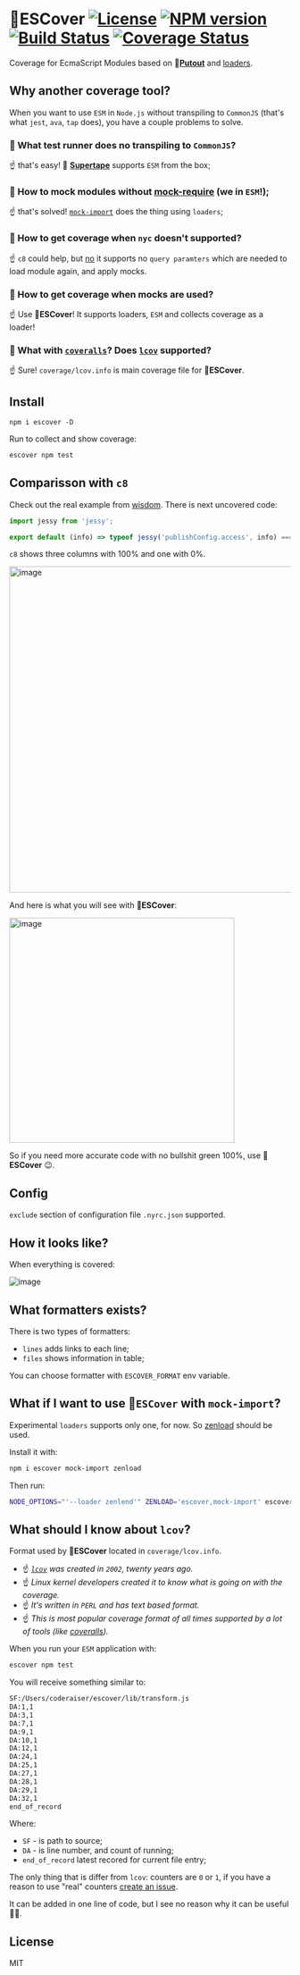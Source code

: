 # 🎩ESCover [![License][LicenseIMGURL]][LicenseURL] [![NPM version][NPMIMGURL]][NPMURL] [![Build Status][BuildStatusIMGURL]][BuildStatusURL] [![Coverage Status][CoverageIMGURL]][CoverageURL]

[NPMIMGURL]: https://img.shields.io/npm/v/escover.svg?style=flat
[BuildStatusURL]: https://github.com/coderaiser/escover/actions?query=workflow%3A%22Node+CI%22 "Build Status"
[BuildStatusIMGURL]: https://github.com/coderaiser/escover/workflows/Node%20CI/badge.svg
[LicenseIMGURL]: https://img.shields.io/badge/license-MIT-317BF9.svg?style=flat
[NPMURL]: https://npmjs.org/package/escover "npm"
[LicenseURL]: https://tldrlegal.com/license/mit-license "MIT License"
[CoverageURL]: https://coveralls.io/github/coderaiser/escover?branch=master
[CoverageIMGURL]: https://coveralls.io/repos/coderaiser/escover/badge.svg?branch=master&service=github

Coverage for EcmaScript Modules based on 🐊[**Putout**](https://github.com/coderaiser/putout) and [loaders](https://nodejs.org/dist/latest-v16.x/docs/api/esm.html#loaders).

## Why another coverage tool?

When you want to use `ESM` in `Node.js` without transpiling to `CommonJS` (that's what `jest`, `ava`, `tap` does),
you have a couple problems to solve.

### 🤷‍ What test runner does no transpiling to `CommonJS`?

☝️ that's easy! 📼 [**Supertape**](https://github.com/coderaiser/supertape) supports `ESM` from the box;

### 🤷‍  How to mock modules without [mock-require](https://github.com/boblauer/mock-require) (we in `ESM`!);

☝️ that's solved! [`mock-import`](https://github.com/coderaiser/mock-import) does the thing using `loaders`;

### 🤷‍ How to get coverage when `nyc` doesn't supported?

☝️ `c8` could help, but [no](https://github.com/coderaiser/c8-reproduce) it supports no `query paramters`
which are needed to load module again, and apply mocks.

### 🤷‍  How to get coverage when mocks are used?

☝️ Use 🎩**ESCover**! It supports loaders, `ESM` and collects coverage as a loader!

### 🤷‍  What with [`coveralls`](https://coveralls.io/)? Does [`lcov`](https://github.com/StevenLooman/mocha-lcov-reporter) supported?

☝️ Sure! `coverage/lcov.info` is main coverage file for 🎩**ESCover**.

## Install

```
npm i escover -D
```

Run to collect and show coverage:

```sh
escover npm test
```


## Comparisson with `c8`

Check out the real example from [wisdom](https://github.com/coderaiser/wisdom). There is next uncovered code:

```js
import jessy from 'jessy';

export default (info) => typeof jessy('publishConfig.access', info) === 'undefined';
```

`c8` shows three columns with 100% and one with 0%.

<img width="584" alt="image" src="https://user-images.githubusercontent.com/1573141/169064257-579d6770-095e-475b-a7bc-8275849c8dc2.png">

And here is what you will see with 🎩**ESCover**:

<img width="403" alt="image" src="https://user-images.githubusercontent.com/1573141/169064550-62aa2398-b370-496f-8c8b-418d0d2d6004.png">

So if you need more accurate code with no bullshit green 100%, use 🎩**ESCover** 😉.


## Config

`exclude` section of configuration file `.nyrc.json` supported.

## How it looks like?

When everything is covered:

![image](https://user-images.githubusercontent.com/1573141/149822261-ff9bc3b4-6ee4-452c-9ada-3cc922b630ec.png)

## What formatters exists?

There is two types of formatters:

- `lines` adds links to each line;
- `files` shows information in table;

You can choose formatter with `ESCOVER_FORMAT` env variable.

## What if I want to use 🎩`ESCover` with `mock-import`?

Experimental `loaders` supports only one, for now. So [zenload](https://github.com/coderaiser/zenload) should be used.

Install it with:

```sh
npm i escover mock-import zenload
```

Then run:

```sh
NODE_OPTIONS="'--loader zenlend'" ZENLOAD='escover,mock-import' escover npm test
```

## What should I know about `lcov`?

Format used by 🎩**ESCover** located in `coverage/lcov.info`.

- ☝️ *[`lcov`](https://github.com/linux-test-project/lcov) was created in `2002`, twenty years ago.*
- ☝️ *Linux kernel developers created it to know what is going on with the coverage.*
- ☝️ *It's written in `PERL` and has text based format.*
- ☝️ *This is most popular coverage format of all times supported by a lot of tools (like [coveralls](https://coveralls.io)).*

When you run your `ESM` application with:

```sh
escover npm test
```

You will receive something similar to:

```sh
SF:/Users/coderaiser/escover/lib/transform.js
DA:1,1
DA:3,1
DA:7,1
DA:9,1
DA:10,1
DA:12,1
DA:24,1
DA:25,1
DA:27,1
DA:28,1
DA:29,1
DA:32,1
end_of_record
```

Where:

- `SF` - is path to source;
- `DA` - is line number, and count of running;
- `end_of_record` latest recored for current file entry;

The only thing that is differ from `lcov`: counters are `0` or `1`, if you have a reason to use "real" counters [create an issue](https://github.com/coderaiser/escover/issues/new).

It can be added in one line of code, but I see no reason why it can be useful 🤷‍♂️.

## License

MIT

